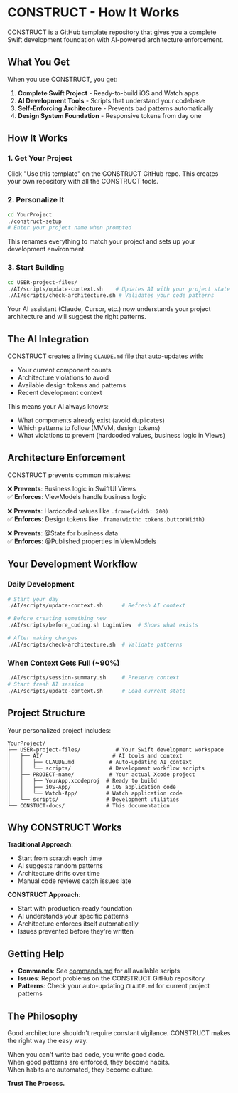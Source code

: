 # CONSTRUCT - How It Works

CONSTRUCT is a GitHub template repository that gives you a complete Swift development foundation with AI-powered architecture enforcement.

## What You Get

When you use CONSTRUCT, you get:

1. **Complete Swift Project** - Ready-to-build iOS and Watch apps
2. **AI Development Tools** - Scripts that understand your codebase  
3. **Self-Enforcing Architecture** - Prevents bad patterns automatically
4. **Design System Foundation** - Responsive tokens from day one

## How It Works

### 1. Get Your Project
Click "Use this template" on the CONSTRUCT GitHub repo. This creates your own repository with all the CONSTRUCT tools.

### 2. Personalize It
```bash
cd YourProject
./construct-setup
# Enter your project name when prompted
```

This renames everything to match your project and sets up your development environment.

### 3. Start Building
```bash
cd USER-project-files/
./AI/scripts/update-context.sh    # Updates AI with your project state
./AI/scripts/check-architecture.sh # Validates your code patterns
```

Your AI assistant (Claude, Cursor, etc.) now understands your project architecture and will suggest the right patterns.

## The AI Integration

CONSTRUCT creates a living `CLAUDE.md` file that auto-updates with:
- Your current component counts
- Architecture violations to avoid  
- Available design tokens and patterns
- Recent development context

This means your AI always knows:
- What components already exist (avoid duplicates)
- Which patterns to follow (MVVM, design tokens)
- What violations to prevent (hardcoded values, business logic in Views)

## Architecture Enforcement

CONSTRUCT prevents common mistakes:

❌ **Prevents**: Business logic in SwiftUI Views  
✅ **Enforces**: ViewModels handle business logic

❌ **Prevents**: Hardcoded values like `.frame(width: 200)`  
✅ **Enforces**: Design tokens like `.frame(width: tokens.buttonWidth)`

❌ **Prevents**: @State for business data  
✅ **Enforces**: @Published properties in ViewModels

## Your Development Workflow

### Daily Development
```bash
# Start your day
./AI/scripts/update-context.sh      # Refresh AI context

# Before creating something new  
./AI/scripts/before_coding.sh LoginView  # Shows what exists

# After making changes
./AI/scripts/check-architecture.sh  # Validate patterns
```

### When Context Gets Full (~90%)
```bash
./AI/scripts/session-summary.sh     # Preserve context
# Start fresh AI session
./AI/scripts/update-context.sh      # Load current state
```

## Project Structure

Your personalized project includes:

```
YourProject/
├── USER-project-files/           # Your Swift development workspace
│   ├── AI/                      # AI tools and context
│   │   ├── CLAUDE.md           # Auto-updating AI context
│   │   └── scripts/            # Development workflow scripts
│   ├── PROJECT-name/           # Your actual Xcode project
│   │   ├── YourApp.xcodeproj  # Ready to build
│   │   ├── iOS-App/           # iOS application code
│   │   └── Watch-App/         # Watch application code
│   └── scripts/               # Development utilities
└── CONSTUCT-docs/             # This documentation
```

## Why CONSTRUCT Works

**Traditional Approach**:
- Start from scratch each time
- AI suggests random patterns
- Architecture drifts over time
- Manual code reviews catch issues late

**CONSTRUCT Approach**:
- Start with production-ready foundation
- AI understands your specific patterns
- Architecture enforces itself automatically  
- Issues prevented before they're written

## Getting Help

- **Commands**: See [commands.md](commands.md) for all available scripts
- **Issues**: Report problems on the CONSTRUCT GitHub repository
- **Patterns**: Check your auto-updating `CLAUDE.md` for current project patterns

## The Philosophy

Good architecture shouldn't require constant vigilance. CONSTRUCT makes the right way the easy way.

When you can't write bad code, you write good code.  
When good patterns are enforced, they become habits.  
When habits are automated, they become culture.

**Trust The Process.**